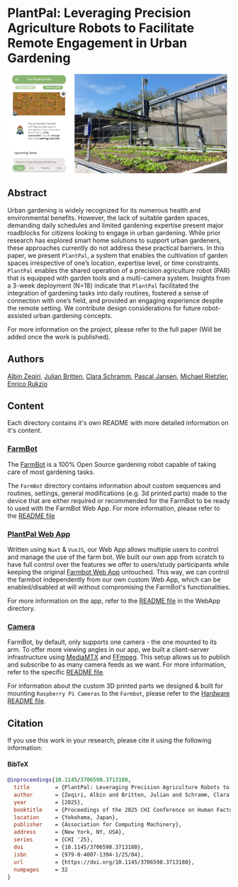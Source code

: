 # PlantPal: Leveraging Precision Agriculture Robots to Facilitate Remote Engagement in Urban Gardening

![Teaser](./Camera/Images/ProjectTeaser.png)

## Abstract
Urban gardening is widely recognized for its numerous health and environmental benefits. However, the lack of suitable
garden spaces, demanding daily schedules and limited gardening expertise present major roadblocks for citizens looking
to engage in urban gardening. While prior research has explored smart home solutions to support urban gardeners, these
approaches currently do not address these practical barriers. In this paper, we present `PlantPal`, a system that enables the
cultivation of garden spaces irrespective of one’s location, expertise level, or time constraints. `PlantPal` enables the shared
operation of a precision agriculture robot (PAR) that is equipped with garden tools and a multi-camera system. Insights from
a 3-week deployment (N=18) indicate that `PlantPal` facilitated the integration of gardening tasks into daily routines, fostered a
sense of connection with one’s field, and provided an engaging experience despite the remote setting. We contribute design
considerations for future robot-assisted urban gardening concepts.


For more information on the project, please refer to the full paper (Will be added once the work is published). 

## Authors
[Albin Zeqiri](mailto:albin.zeqiri@uni-ulm.de), [Julian Britten](mailto:julian.britten@uni-ulm.de), [Clara Schramm](clara.schramm@uni-ulm.de), [Pascal Jansen](mailto:pascal.jansen@uni-ulm.de), [Michael Rietzler](michael.rietzler@uni-ulm.de), [Enrico Rukzio](enrico.rukzio@uni-ulm.de)


## Content
Each directory contains it's own README with more detailed information on it's content.


### [FarmBot](./FarmBot/README.md)
The [FarmBot](https://farm.bot/) is a 100% Open Source gardening robot capable of taking care of most gardening tasks.

The `FarmBot` directory contains information about custom sequences and routines, settings, general modifications (e.g. 3d printed parts) made to the device that are either required or recommended for the FarmBot to be ready to used with the FarmBot Web App. For more information, please refer to the [README file](./FarmBot/README.md)


### [PlantPal Web App](./WebApp/README.md)
Written using `Nuxt` & `VueJS`, our Web App allows multiple users to control and manage the use of the farm bot. We built our own app from scratch to have full control over the features we offer to users/study participants while keeping the original [Farmbot Web App](https://my.farm.bot) untouched.
This way, we can control the farmbot independently from our own custom Web App, which can be enabled/disabled at will without compromising the FarmBot's functionalities.

For more information on the app, refer to the [README file](./WebApp/README.md) in the WebApp directory.

### [Camera](./Camera/README.md)
FarmBot, by default, only supports one camera - the one mounted to its arm.
To offer more viewing angles in our app, we built a client-server infrastructure using [MediaMTX](https://github.com/bluenviron/mediamtx) and [FFmpeg](https://www.ffmpeg.org/). This setup allows us to publish and subscribe to as many camera feeds as we want. For more information, refer to the specific [README file](./Camera/README.md).

For information about the custom 3D printed parts we designed & built for mounting `Raspberry Pi Cameras` to the `Farmbot`, please refer to the [Hardware README file](./Camera/Hardware.md).

## Citation

If you use this work in your research, please cite it using the following information:

#### BibTeX
```bibtex
@inproceedings{10.1145/3706598.3713180,
  title        = {PlantPal: Leveraging Precision Agriculture Robots to Facilitate Remote Engagement in Urban Gardening},
  author       = {Zeqiri, Albin and Britten, Julian and Schramm, Clara and Jansen, Pascal and Rietzler, Michael and Rukzio, Enrico},
  year         = {2025},
  booktitle    = {Proceedings of the 2025 CHI Conference on Human Factors in Computing Systems},
  location     = {Yokohama, Japan},
  publisher    = {Association for Computing Machinery},
  address      = {New York, NY, USA},
  series       = {CHI '25},
  doi          = {10.1145/3706598.3713180},
  isbn         = {979-8-4007-1394-1/25/04},
  url          = {https://doi.org/10.1145/3706598.3713180},
  numpages     = 32
}
```
